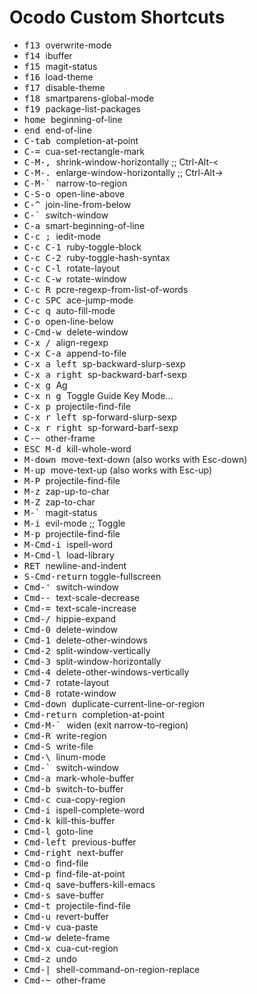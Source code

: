 # Ocodo Custom Shortcuts

* <kbd>f13         </kbd>  overwrite-mode
* <kbd>f14         </kbd>  ibuffer
* <kbd>f15         </kbd>  magit-status
* <kbd>f16         </kbd>  load-theme
* <kbd>f17         </kbd>  disable-theme
* <kbd>f18         </kbd>  smartparens-global-mode
* <kbd>f19         </kbd>  package-list-packages
* <kbd>home        </kbd>  beginning-of-line
* <kbd>end         </kbd>  end-of-line
* <kbd>C-tab       </kbd>  completion-at-point
* <kbd>C-=         </kbd>  cua-set-rectangle-mark
* <kbd>C-M-,       </kbd>  shrink-window-horizontally ;; Ctrl-Alt-<
* <kbd>C-M-.       </kbd>  enlarge-window-horizontally ;; Ctrl-Alt->
* <kbd>C-M-`       </kbd>  narrow-to-region
* <kbd>C-S-o       </kbd>  open-line-above
* <kbd>C-^         </kbd>  join-line-from-below
* <kbd>C-`         </kbd>  switch-window
* <kbd>C-a         </kbd>  smart-beginning-of-line
* <kbd>C-c ;       </kbd>  iedit-mode
* <kbd>C-c C-1     </kbd>  ruby-toggle-block
* <kbd>C-c C-2     </kbd>  ruby-toggle-hash-syntax
* <kbd>C-c C-l     </kbd>  rotate-layout
* <kbd>C-c C-w     </kbd>  rotate-window
* <kbd>C-c R       </kbd>  pcre-regexp-from-list-of-words
* <kbd>C-c SPC     </kbd>  ace-jump-mode
* <kbd>C-c q       </kbd>  auto-fill-mode
* <kbd>C-o         </kbd>  open-line-below
* <kbd>C-Cmd-w     </kbd>  delete-window
* <kbd>C-x /       </kbd>  align-regexp
* <kbd>C-x C-a     </kbd>  append-to-file
* <kbd>C-x a left  </kbd>  sp-backward-slurp-sexp
* <kbd>C-x a right </kbd>  sp-backward-barf-sexp
* <kbd>C-x g       </kbd>  Ag
* <kbd>C-x n g     </kbd>  Toggle Guide Key Mode...
* <kbd>C-x p       </kbd>  projectile-find-file
* <kbd>C-x r left  </kbd>  sp-forward-slurp-sexp
* <kbd>C-x r right </kbd>  sp-forward-barf-sexp
* <kbd>C-~         </kbd>  other-frame
* <kbd>ESC M-d     </kbd>  kill-whole-word
* <kbd>M-down      </kbd>  move-text-down (also works with Esc-down)
* <kbd>M-up        </kbd>  move-text-up (also works with Esc-up)
* <kbd>M-P         </kbd>  projectile-find-file
* <kbd>M-z         </kbd>  zap-up-to-char
* <kbd>M-Z         </kbd>  zap-to-char
* <kbd>M-`         </kbd>  magit-status
* <kbd>M-i         </kbd>  evil-mode ;; Toggle
* <kbd>M-p         </kbd>  projectile-find-file
* <kbd>M-Cmd-i     </kbd>  ispell-word
* <kbd>M-Cmd-l     </kbd>  load-library
* <kbd>RET         </kbd>  newline-and-indent
* <kbd>S-Cmd-return</kbd>  toggle-fullscreen
* <kbd>Cmd-'       </kbd>  switch-window
* <kbd>Cmd--       </kbd>  text-scale-decrease
* <kbd>Cmd-=       </kbd>  text-scale-increase
* <kbd>Cmd-/       </kbd>  hippie-expand
* <kbd>Cmd-0       </kbd>  delete-window
* <kbd>Cmd-1       </kbd>  delete-other-windows
* <kbd>Cmd-2       </kbd>  split-window-vertically
* <kbd>Cmd-3       </kbd>  split-window-horizontally
* <kbd>Cmd-4       </kbd>  delete-other-windows-vertically
* <kbd>Cmd-7       </kbd>  rotate-layout
* <kbd>Cmd-8       </kbd>  rotate-window
* <kbd>Cmd-down    </kbd>  duplicate-current-line-or-region
* <kbd>Cmd-return  </kbd>  completion-at-point
* <kbd>Cmd-M-`     </kbd>  widen (exit narrow-to-region)
* <kbd>Cmd-R       </kbd>  write-region
* <kbd>Cmd-S       </kbd>  write-file
* <kbd>Cmd-\       </kbd>  linum-mode
* <kbd>Cmd-`       </kbd>  switch-window
* <kbd>Cmd-a       </kbd>  mark-whole-buffer
* <kbd>Cmd-b       </kbd>  switch-to-buffer
* <kbd>Cmd-c       </kbd>  cua-copy-region
* <kbd>Cmd-i       </kbd>  ispell-complete-word
* <kbd>Cmd-k       </kbd>  kill-this-buffer
* <kbd>Cmd-l       </kbd>  goto-line
* <kbd>Cmd-left    </kbd>  previous-buffer
* <kbd>Cmd-right   </kbd>  next-buffer
* <kbd>Cmd-o       </kbd>  find-file
* <kbd>Cmd-p       </kbd>  find-file-at-point
* <kbd>Cmd-q       </kbd>  save-buffers-kill-emacs
* <kbd>Cmd-s       </kbd>  save-buffer
* <kbd>Cmd-t       </kbd>  projectile-find-file
* <kbd>Cmd-u       </kbd>  revert-buffer
* <kbd>Cmd-v       </kbd>  cua-paste
* <kbd>Cmd-w       </kbd>  delete-frame
* <kbd>Cmd-x       </kbd>  cua-cut-region
* <kbd>Cmd-z       </kbd>  undo
* <kbd>Cmd-|       </kbd>  shell-command-on-region-replace
* <kbd>Cmd-~       </kbd>  other-frame
